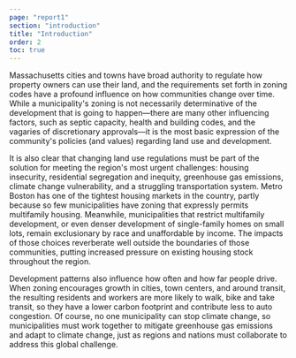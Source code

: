 ```yaml
---
page: "report1"
section: "introduction"
title: "Introduction"
order: 2
toc: true
---
```

Massachusetts cities and towns have broad authority to regulate how property owners can use their land, and the requirements set forth in zoning codes have a profound influence on how communities change over time. While a municipality's zoning is not necessarily determinative of the development that is going to happen—there are many other influencing factors, such as septic capacity, health and building codes, and the vagaries of discretionary approvals—it is the most basic expression of the community's policies (and values) regarding land use and development.

It is also clear that changing land use regulations must be part of the solution for meeting the region's most urgent challenges: housing insecurity, residential segregation and inequity, greenhouse gas emissions, climate change vulnerability, and a struggling transportation system. Metro Boston has one of the tightest housing markets in the country, partly because so few municipalities have zoning that expressly permits multifamily housing. Meanwhile, municipalities that restrict multifamily development, or even denser development of single-family homes on small lots, remain exclusionary by race and unaffordable by income. The impacts of those choices reverberate well outside the boundaries of those communities, putting increased pressure on existing housing stock throughout the region.

Development patterns also influence how often and how far people drive. When zoning encourages growth in cities, town centers, and around transit, the resulting residents and workers are more likely to walk, bike and take transit, so they have a lower carbon footprint and contribute less to auto congestion. Of course, no one municipality can stop climate change, so municipalities must work together to mitigate greenhouse gas emissions and adapt to climate change, just as regions and nations must collaborate to address this global challenge.
